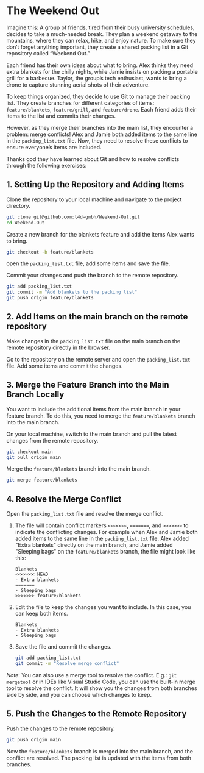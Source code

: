 # The Weekend Out

Imagine this: A group of friends, tired from their busy university schedules, decides to take a much-needed break.
They plan a weekend getaway to the mountains, where they can relax, hike, and enjoy nature. 
To make sure they don’t forget anything important, they create a shared packing list in a Git repository called “Weekend Out.”

Each friend has their own ideas about what to bring.
Alex thinks they need extra blankets for the chilly nights, while Jamie insists on packing a portable grill for a barbecue. 
Taylor, the group’s tech enthusiast, wants to bring a drone to capture stunning aerial shots of their adventure.

To keep things organized, they decide to use Git to manage their packing list. 
They create branches for different categories of items: `feature/blankets`, `feature/grill`, and `feature/drone`. 
Each friend adds their items to the list and commits their changes.

However, as they merge their branches into the main list, they encounter a problem: merge conflicts! 
Alex and Jamie both added items to the same line in the `packing_list.txt` file. 
Now, they need to resolve these conflicts to ensure everyone’s items are included.

Thanks god they have learned about Git and how to resolve conflicts through the following exercises:

## 1. Setting Up the Repository and Adding Items

Clone the repository to your local machine and navigate to the project directory.

```bash
git clone git@github.com:t4d-gmbh/Weekend-Out.git
cd Weekend-Out
```

Create a new branch for the blankets feature and add the items Alex wants to bring.

```bash
git checkout -b feature/blankets
```

open the `packing_list.txt` file, add some items and save the file.


Commit your changes and push the branch to the remote repository.

```bash
git add packing_list.txt
git commit -m "Add blankets to the packing list"
git push origin feature/blankets
```

## 2. Add Items on the main branch on the remote repository

Make changes in the `packing_list.txt` file on the main branch on the remote repository directly in the browser.

Go to the repository on the remote server and open the `packing_list.txt` file. Add some items and commit the changes.

## 3. Merge the Feature Branch into the Main Branch Locally

You want to include the additional items from the main branch in your feature branch. To do this, you need to merge the `feature/blankets` branch into the main branch.

On your local machine, switch to the main branch and pull the latest changes from the remote repository.

```bash
git checkout main
git pull origin main
```

Merge the `feature/blankets` branch into the main branch.

```bash
git merge feature/blankets
```

## 4. Resolve the Merge Conflict

Open the `packing_list.txt` file and resolve the merge conflict.

1. The file will contain conflict markers `<<<<<<<`, `=======`, and `>>>>>>>` to indicate the conflicting changes. For example when Alex and Jamie both added items to the same line in the `packing_list.txt` file. Alex added "Extra blankets" directly on the main branch, and Jamie added "Sleeping bags" on the `feature/blankets` branch, the file might look like this:
    
    ```plaintext
    Blankets
    <<<<<<< HEAD
    - Extra blankets
    =======
    - Sleeping bags
    >>>>>>> feature/blankets
    ```

2. Edit the file to keep the changes you want to include. In this case, you can keep both items.
    
    ```plaintext
    Blankets
    - Extra blankets
    - Sleeping bags
    ```

3. Save the file and commit the changes.
    
    ```bash
    git add packing_list.txt
    git commit -m "Resolve merge conflict"
    ```

_Note_: You can also use a merge tool to resolve the conflict. E.g.: `git mergetool` or in IDEs like Visual Studio Code, you can use the built-in merge tool to resolve the conflict. It will show you the changes from both branches side by side, and you can choose which changes to keep.

## 5. Push the Changes to the Remote Repository

Push the changes to the remote repository.

```bash
git push origin main
```

Now the `feature/blankets` branch is merged into the main branch, and the conflict are resolved. The packing list is updated with the items from both branches.

